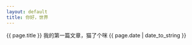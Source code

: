```yaml
---
layout: default
title: 你好，世界
---
```


{{ page.title }}
我的第一篇文章，猫了个咪
{{ page.date | date_to_string }}
